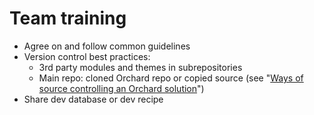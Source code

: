 # Team training

- Agree on and follow common guidelines
- Version control best practices:
	- 3rd party modules and themes in subrepositories
	- Main repo: cloned Orchard repo or copied source (see "[Ways of source controlling an Orchard solution](http://english.orchardproject.hu/blog/ways-of-source-controlling-an-orchard-solution)")
- Share dev database or dev recipe